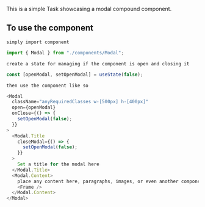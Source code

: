 This is a simple Task showcasing a modal compound component.

## To use the component

    simply import component

```javascript
import { Modal } from "./components/Modal";
```

    create a state for managing if the component is open and closing it

```javascript
const [openModal, setOpenModal] = useState(false);
```

    then use the component like so

```javascript
<Modal
  className="anyRequiredClasses w-[500px] h-[400px]"
  open={openModal}
  onClose={() => {
    setOpenModal(false);
  }}
>
  <Modal.Title
    closeModal={() => {
      setOpenModal(false);
    }}
  >
    Set a title for the modal here
  </Modal.Title>
  <Modal.Content>
    place any content here, paragraphs, images, or even another component.
    <Frame />
  </Modal.Content>
</Modal>
```
